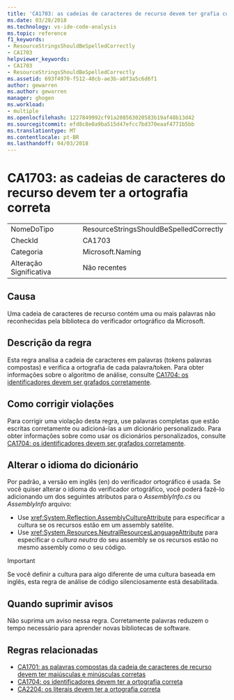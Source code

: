 ```yaml
---
title: 'CA1703: as cadeias de caracteres de recurso devem ter grafia correta | Microsoft Docs'
ms.date: 03/28/2018
ms.technology: vs-ide-code-analysis
ms.topic: reference
f1_keywords:
- ResourceStringsShouldBeSpelledCorrectly
- CA1703
helpviewer_keywords:
- CA1703
- ResourceStringsShouldBeSpelledCorrectly
ms.assetid: 693f4970-f512-40cb-ae3b-a0f3a5c6d6f1
author: gewarren
ms.author: gewarren
manager: ghogen
ms.workload:
- multiple
ms.openlocfilehash: 1227849992cf91a208563020583b19af48b13d42
ms.sourcegitcommit: efd8c8e0a9ba515d47efcc7bd370eaaf4771b5bb
ms.translationtype: MT
ms.contentlocale: pt-BR
ms.lasthandoff: 04/03/2018
---
```

# <a name="ca1703-resource-strings-should-be-spelled-correctly"></a>CA1703: as cadeias de caracteres do recurso devem ter a ortografia correta

|||
|-|-|
|NomeDoTipo|ResourceStringsShouldBeSpelledCorrectly|
|CheckId|CA1703|
|Categoria|Microsoft.Naming|
|Alteração Significativa|Não recentes|

## <a name="cause"></a>Causa

Uma cadeia de caracteres de recurso contém uma ou mais palavras não reconhecidas pela biblioteca do verificador ortográfico da Microsoft.

## <a name="rule-description"></a>Descrição da regra

Esta regra analisa a cadeia de caracteres em palavras (tokens palavras compostas) e verifica a ortografia de cada palavra/token. Para obter informações sobre o algoritmo de análise, consulte [CA1704: os identificadores devem ser grafados corretamente](../code-quality/ca1704-identifiers-should-be-spelled-correctly.md).

## <a name="how-to-fix-violations"></a>Como corrigir violações

Para corrigir uma violação desta regra, use palavras completas que estão escritas corretamente ou adicioná-las a um dicionário personalizado. Para obter informações sobre como usar os dicionários personalizados, consulte [CA1704: os identificadores devem ser grafados corretamente](../code-quality/ca1704-identifiers-should-be-spelled-correctly.md).

## <a name="change-the-dictionary-language"></a>Alterar o idioma do dicionário

Por padrão, a versão em inglês (en) do verificador ortográfico é usada. Se você quiser alterar o idioma do verificador ortográfico, você poderá fazê-lo adicionando um dos seguintes atributos para o *AssemblyInfo.cs* ou *AssemblyInfo* arquivo:

- Use <xref:System.Reflection.AssemblyCultureAttribute> para especificar a cultura se os recursos estão em um assembly satélite.
- Use <xref:System.Resources.NeutralResourcesLanguageAttribute> para especificar o *cultura neutra* do seu assembly se os recursos estão no mesmo assembly como o seu código.

> [!IMPORTANT]
> Se você definir a cultura para algo diferente de uma cultura baseada em inglês, esta regra de análise de código silenciosamente está desabilitada.

## <a name="when-to-suppress-warnings"></a>Quando suprimir avisos

Não suprima um aviso nessa regra. Corretamente palavras reduzem o tempo necessário para aprender novas bibliotecas de software.

## <a name="related-rules"></a>Regras relacionadas

- [CA1701: as palavras compostas da cadeia de caracteres de recurso devem ter maiúsculas e minúsculas corretas](../code-quality/ca1701-resource-string-compound-words-should-be-cased-correctly.md)
- [CA1704: os identificadores devem ter a ortografia correta](../code-quality/ca1704-identifiers-should-be-spelled-correctly.md)
- [CA2204: os literais devem ter a ortografia correta](../code-quality/ca2204-literals-should-be-spelled-correctly.md)